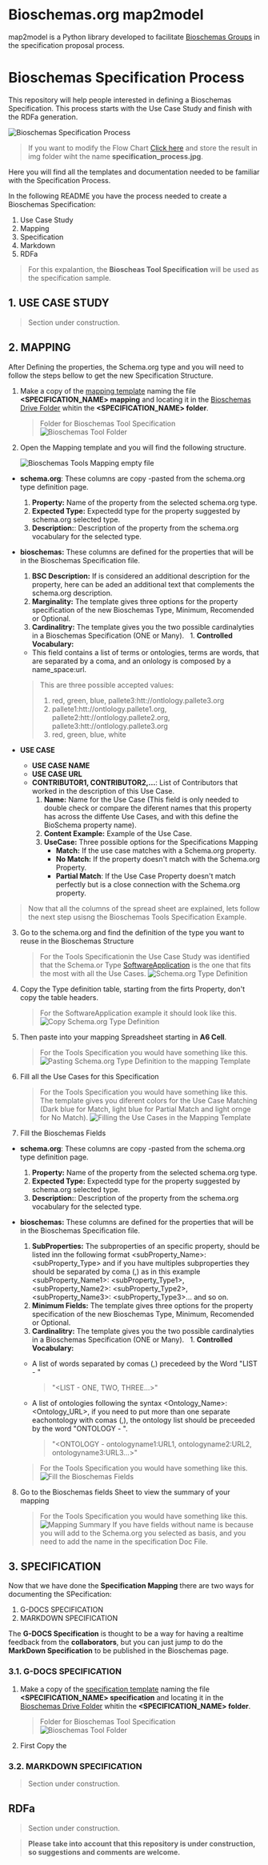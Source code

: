 # Bioschemas.org map2model

map2model is a Python library developed to facilitate [Bioschemas Groups](http://bioschemas.org/groups/) in the specification proposal process.

# Bioschemas Specification Process
This repository will help people interested in defining a Bioschemas Specification. This process starts with the Use Case Study and finish with the RDFa generation.

![Bioschemas Specification Process](../master/docs/img/specification_process.jpg)
> If you want to modify the Flow Chart [Click here](https://drive.google.com/file/d/0B9lW_BhBep0Tay1XTndCaV9GSnc/view?usp=sharing) and store the result in img folder wiht the name **specification_process.jpg**.

Here you will find all the templates and documentation needed to be familiar with the Specification Process.

In the following README you have the process needed to create a Bioschemas Specification:
1. Use Case Study
1. Mapping
1. Specification
1. Markdown
1. RDFa

> For this expalantion, the **Bioscheas Tool Specification** will be used as the specification sample.

## 1. USE CASE STUDY
> Section under construction.

## 2. MAPPING

After Defining the properties, the Schema.org type and you will need to follow the steps bellow to get the new Specification Structure.

1. Make a copy of the [mapping template](https://drive.google.com/open?id=0Bw_p-HKWUjHoQ2RkUUthWVd3RG8) naming the file **<SPECIFICATION_NAME> mapping** and locating it in the [Bioschemas Drive Folder](https://drive.google.com/open?id=0Bw_p-HKWUjHoNThZOWNKbGhOODg) whitin the **<SPECIFICATION_NAME> folder**.
      > Folder for Bioschemas Tool Specification
      ![Bioschemas Tool Folder](../master/docs/img/specification_folder.png)

2. Open the Mapping template and you will find the following structure.

    ![Bioschemas Tools Mapping empty file](../master/docs/img/mapping_empty_file.png)

  + **schema.org**: These columns are copy -pasted from the schema.org type definition page.
    1. **Property:** Name of the property from the selected schema.org type.
    1. **Expected Type:** Expectedd type for the property suggested by schema.org selected type.
    1. **Description:**: Description of the property from the schema.org vocabulary for the selected type.
  + **bioschemas:** These columns are defined for the properties that will be in the Bioschemas Specification file.
    1. **BSC Description:** If is considered an additional description for the property, here can be aded an additional text that complements the schema.org description.
    1. **Marginality:** The template gives three options for the property specification of the new Bioschemas Type, Minimum, Recomended or Optional. 
    1. **Cardinalitry:**	The template gives you the two possible cardinalyties in a Bioschemas Specification (ONE or Many).
    1. **Controlled Vocabulary:** 
      + This field contains a list of terms or ontologies, terms are words, that are separated by a coma, and an onlology is composed by a name_space:url.
      > This are three possible accepted values:
      > 1. red, green, blue, pallete3:htt://ontlology.pallete3.org
      > 1. pallete1:htt://ontlology.pallete1.org, pallete2:htt://ontlology.pallete2.org, pallete3:htt://ontlology.pallete3.org
      > 1. red, green, blue, white
   
  + **USE CASE**
    - **USE CASE NAME**
    - **USE CASE URL**
    - **CONTRIBUTOR1, CONTRIBUTOR2,...**: List of Contributors that worked in the description of this Use Case.
      1. **Name:** Name for the Use Case (This field is only needed to double check or compare the diferent names that this property has across the diffente Use Cases, and with this define the BioSchema property name).
      1. **Content Example:** Example of the Use Case.
      1. **UseCase:** Three possible options for the Specifications Mapping 
          - **Match:** If the use case matches with a Schema.org property.
          - **No Match:** If the property doesn't match with the Schema.org Property.
          - **Partial Match**: If the Use Case Property doesn't match perfectly but is a close connection with the Schema.org property.
          
> Now that all the columns of the spread sheet are explained, lets follow the next step usisng the Bioschemas Tools Specification Example.

3. Go to the schema.org and find the definition of the type you want to reuse in the Bioschemas Structure

      > For the Tools Specificationin the Use Case Study was identified that the Schema.or Type [SoftwareApplication](http://schema.org/SoftwareApplication) is the one that fits the most with all the Use Cases.
      ![Schema.org Type Definition](../master/docs/img/schema_org_type.png)

4. Copy the Type definition table, starting from the firts Property, don't copy the table headers.

    > For the SoftwareApplication example it should look like this.
    ![Copy Schema.org Type Definition](../master/docs/img/schema_org_type_copy.png)

5. Then paste into your mapping Spreadsheet starting in **A6 Cell**.

    >  For the Tools Specification you would have something like this.
    ![Pasting Schema.org Type Definition to the mapping Template](../master/docs/img/schema_org_paste_template.png)


6. Fill all the Use Cases for this Specification

    >  For the Tools Specification you would have something like this. The template gives you diferent colors for the Use Case Matching (Dark blue for Match, light blue for Partial Match and light ornge for No Match).
    ![Filling the Use Cases in the Mapping Template](../master/docs/img/fill_mapping_template_UC.png)

7. Fill the Bioschemas Fields
  + **schema.org**: These columns are copy -pasted from the schema.org type definition page.
    1. **Property:** Name of the property from the selected schema.org type.
    1. **Expected Type:** Expectedd type for the property suggested by schema.org selected type.
    1. **Description:**: Description of the property from the schema.org vocabulary for the selected type.
  + **bioschemas:** These columns are defined for the properties that will be in the Bioschemas Specification file.
    1. **SubProperties:** The subproperties of an specific property, should be listed inn the following format <subProperty_Name>: <subProperty_Type> and if you have multiples subproperties they should be separated by coma (,) as in this example  <subProperty_Name1>: <subProperty_Type1>, <subProperty_Name2>: <subProperty_Type2>, <subProperty_Name3>: <subProperty_Type3>... and so on.
    1. **Minimum Fields:** The template gives three options for the property specification of the new Bioschemas Type, Minimum, Recomended or Optional. 
    1. **Cardinalitry:**	The template gives you the two possible cardinalyties in a Bioschemas Specification (ONE or Many).
    1. **Controlled Vocabulary:** 
      + A list of words separated by comas (,) precedeed by the Word "LIST - " 
        > "<LIST - ONE, TWO, THREE...>"
  
      + A list of ontologies following the syntax <Ontology_Name>:<Ontology_URL>, if you need to put more than one separate eachontology with comas (,), the ontology list should be preceeded by the word "ONTOLOGY - ".
        > "<ONTOLOGY - ontologyname1:URL1, ontologyname2:URL2, ontologyname3:URL3...>"

    >  For the Tools Specification you would have something like this.
    ![Fill the Bioschemas Fields](../master/docs/img/bioschemas_mapping.png)

8. Go to the Bioschemas fields Sheet to view the summary of your mapping
      > For the Tools Specification you would have something like this.
      ![Mapping Summary](../master/docs/img/mapping_summary.png)
      > If you have fields without name is because you will add to the Schema.org you selected as basis, and you need to add the name in the specification Doc File.

## 3. SPECIFICATION
Now that we have done the **Specification Mapping** there are two ways for documenting the SPecification:

   1. G-DOCS SPECIFICATION
   1. MARKDOWN SPECIFICATION
      
The **G-DOCS Specification** is thought to be a way for having a realtime feedback from the **collaborators**, but you can just jump to do the **MarkDown Specification** to be published in the Bioschemas page.

### 3.1. G-DOCS SPECIFICATION

   1. Make a copy of the [specification template](https://drive.google.com/open?id=0Bw_p-HKWUjHoQ2RkUUthWVd3RG8) naming the file **<SPECIFICATION_NAME> specification** and locating it in the [Bioschemas Drive Folder](https://drive.google.com/open?id=0Bw_p-HKWUjHoNThZOWNKbGhOODg) whitin the **<SPECIFICATION_NAME> folder**.
      > Folder for Bioschemas Tool Specification
      ![Bioschemas Tool Folder](../master/docs/img/specification_folder.png)
      
   1. First Copy the 

### 3.2. MARKDOWN SPECIFICATION

> Section under construction.

## RDFa

> Section under construction.

> **Please take into account that this repository is under construction, so suggestions and comments are welcome.**



